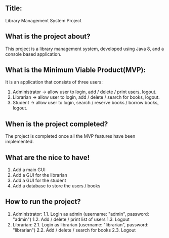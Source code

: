 ## Title: 

Library Management System Project

## What is the project about? 

This project is a library management system, developed using Java 8,
and a console based application.

## What is the Minimum Viable Product(MVP): 

It is an application that consists of three users:

1. Administrator -> allow user to login, add / delete / print users, logout.
2. Librarian -> allow user to login, add / delete / search for books, logout.
3. Student -> allow user to login, search / reserve books / borrow books, logout.

## When is the project completed?

The project is completed once all the MVP features have been implemented.

## What are the nice to have!

1. Add a main GUI
2. Add a GUI for the librarian
3. Add a GUI for the student
4. Add a database to store the users / books

## How to run the project?

1. Administrator:
    1.1. Login as admin (username: "admin", password: "admin")
    1.2. Add / delete / print list of users
    1.3. Logout
2. Librarian:
    2.1. Login as librarian (username: "librarian", password: "librarian")
    2.2. Add / delete / search for books
    2.3. Logout


